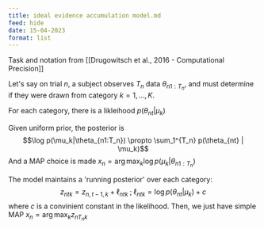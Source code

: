 ```yaml
---
title: ideal evidence accumulation model.md
feed: hide
date: 15-04-2023
format: list
---
```



Task and notation from [[Drugowitsch et al., 2016 - Computational Precision]]

Let's say on trial $n$, a subject observes $T_n$ data $\theta_{n1:T_n}$, and must determine if they were drawn from category $k = 1,...,K$.

For each category, there is a likleihood $p(\theta_{nt} | \mu_k)$

Given uniform prior, the posterior is $$\log p(\mu_k|\theta_{n1:T_n}) \propto \sum_1^{T_n} p(\theta_{nt} | \mu_k)$$And a MAP choice is made $x_n = \arg\max_k \log p(\mu_k|\theta_{n1:T_n})$

The model maintains a 'running posterior' over each category:$$z_{ntk} = z_{n,t-1,k} + \ell_{ntk} \;;\; \ell_{ntk} = \log p(\theta_{nt} | \mu_k) + c$$where $c$ is a convinient constant in the likelihood. Then, we just have simple MAP $x_n = \arg\max_k z_{nT_nk}$
